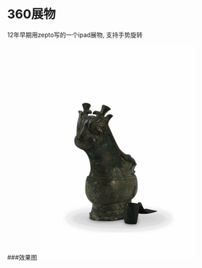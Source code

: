 # 360展物
12年早期用zepto写的一个ipad展物, 支持手势旋转

###效果图
![img](https://github.com/heruijun/chahu/blob/master/wu.gif)
